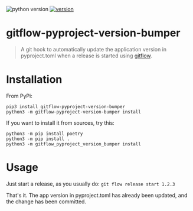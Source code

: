![python version](https://img.shields.io/pypi/pyversions/gitflow-pyproject-version-bumper?style=for-the-badge) 
[![version](https://img.shields.io/pypi/v/gitflow-pyproject-version-bumper?style=for-the-badge)](https://pypi.org/project/gitflow-pyproject-version-bumper/)

# gitflow-pyproject-version-bumper
> A git hook to automatically update the application version 
> in pyproject.toml when a release is started using [gitflow](https://github.com/nvie/gitflow).

# Installation
From PyPi:

```
pip3 install gitflow-pyproject-version-bumper
python3 -m gitflow-pyproject-version-bumper install
```

If you want to install it from sources, try this:

```
python3 -m pip install poetry
python3 -m pip install .
python3 -m gitflow_pyproject_version_bumper install
```

# Usage
Just start a release, as you usually do:
`git flow release start 1.2.3`

That's it.
The app version in pyproject.toml has already been updated, 
and the change has been committed.
